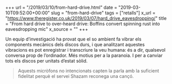 +++
url = "/2019/03/10/from-hard-drive.html"
date = "2019-03-10T09:52:00+00:00"
slug = "from-hard-drive"
tags = ["retalls"]
x_url = "https://www.theregister.co.uk/2019/03/07/hard_drive_eavesdropping/"
title = "From hard drive to over-heard drive: Boffins convert spinning rust into eavesdropping mic"
x_source = ""
+++


Un equip d’investigació ha provat que el so ambient fa vibrar els components mecànics dels discos durs, i que analitzant aquestes vibracions es pot enregistrar i transcriure la veu humana: és a dir, qualsevol conversa prop de l’ordinador. Més motius per a la paranoia. I per a canviar tots els discos per unitats d’estat sòlid.

> Aquests micròfons no intencionats capten la parla amb la suficient fidelitat perquè el servei Shazam reconega una cançó.
